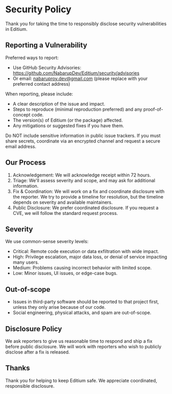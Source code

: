# Security Policy

Thank you for taking the time to responsibly disclose security vulnerabilities in Editium.

## Reporting a Vulnerability

Preferred ways to report:

- Use GitHub Security Advisories: https://github.com/NabarupDev/Editium/security/advisories
- Or email: nabaruproy.dev@gmail.com (please replace with your preferred contact address)

When reporting, please include:

- A clear description of the issue and impact.
- Steps to reproduce (minimal reproduction preferred) and any proof-of-concept code.
- The version(s) of Editium (or the package) affected.
- Any mitigations or suggested fixes if you have them.

Do NOT include sensitive information in public issue trackers. If you must share secrets, coordinate via an encrypted channel and request a secure email address.

## Our Process

1. Acknowledgement: We will acknowledge receipt within 72 hours.
2. Triage: We'll assess severity and scope, and may ask for additional information.
3. Fix & Coordination: We will work on a fix and coordinate disclosure with the reporter. We try to provide a timeline for resolution, but the timeline depends on severity and available maintainers.
4. Public Disclosure: We prefer coordinated disclosure. If you request a CVE, we will follow the standard request process.

## Severity

We use common-sense severity levels:

- Critical: Remote code execution or data exfiltration with wide impact.
- High: Privilege escalation, major data loss, or denial of service impacting many users.
- Medium: Problems causing incorrect behavior with limited scope.
- Low: Minor issues, UI issues, or edge-case bugs.

## Out-of-scope

- Issues in third-party software should be reported to that project first, unless they only arise because of our code.
- Social engineering, physical attacks, and spam are out-of-scope.

## Disclosure Policy

We ask reporters to give us reasonable time to respond and ship a fix before public disclosure. We will work with reporters who wish to publicly disclose after a fix is released.

## Thanks

Thank you for helping to keep Editium safe. We appreciate coordinated, responsible disclosure.

